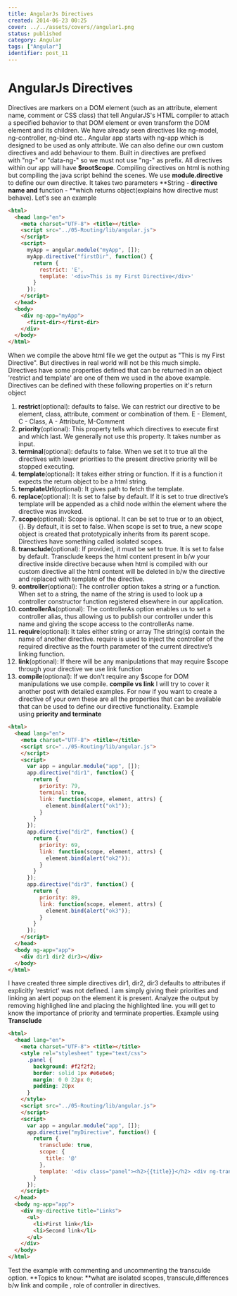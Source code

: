 ```yaml
---
title: AngularJs Directives
created: 2014-06-23 00:25
cover: ../../assets/covers//angular1.png
status: published
category: Angular
tags: ["Angular"]
identifier: post_11
---
```

# AngularJs Directives

Directives are markers on a DOM element (such as an attribute, element name, comment or CSS class) that tell AngularJS's HTML compiler to attach a specified behavior to that DOM element or even transform the DOM element and its children. We have already seen directives like ng-model, ng-controller, ng-bind etc.. Angular app starts with ng-app which is designed to be used as only attribute. We can also define our own custom directives and add behaviour to them. Built in directives are prefixed with "ng-" or "data-ng-" so we must not use "ng-" as prefix. All directives within our app will have **$rootScope**. Compiling directives on html is nothing but compiling the java script behind the scenes. We use **module.directive** to define our own directive. It takes two parameters **String - **directive name and** function - **which returns object(explains how directive must behave). Let's see an example

```html
<html>
  <head lang="en">
    <meta charset="UTF-8"> <title></title>
    <script src="../05-Routing/lib/angular.js">
    </script>
    <script>
      myApp = angular.module("myApp", []);
      myApp.directive("firstDir", function() {
        return {
          restrict: 'E',
          template: '<div>This is my First Directive</div>'
        }
      });
    </script>
  </head>
  <body>
    <div ng-app="myApp">
      <first-dir></first-dir>
    </div>
  </body>
</html>
```

When we compile the above html file we get the output as "This is my First Directive". But directives in real world will not be this much simple. Directives have some properties defined that can be returned in an object 'restrict and template' are one of them we used in the above example. Directives can be defined with these following properties on it's return object 

  1. **restrict**(optional): defaults to false. We can restrict our directive to be element, class, attribute, comment or combination of them. E - Element, C - Class, A - Attribute, M-Comment
  2. **priority**(optional): This property tells which directives to execute first and which last. We generally not use this property. It takes number as input.
  3. **terminal**(optional): defaults to false. When we set it to true all the directives with lower priorities to the present directive priority will be stopped executing.
  4. **template**(optional): It takes either string or function. If it is a function it expects the return object to be a html string.
  5. **templateUrl**(optional): It gives path to fetch the template.
  6. **replace**(optional): It is set to false by default. If it is set to true directive’s template will be appended as a child node within the element where the directive was invoked.
  7. **scope**(optional): Scope is optional. It can be set to true or to an object, {}. By default, it is set to false. When scope is set to true, a new scope object is created that prototypically inherits from its parent scope. Directives have something called isolated scopes.
  8. **transclude**(optional): If provided, it must be set to true. It is set to false by default. Transclude keeps the html content present in b/w your directive inside directive because when html is compiled with our custom directive all the html content will be deleted in b/w the directive and replaced with template of the directive.
  9. **controller**(optional): The controller option takes a string or a function. When set to a string, the name of the string is used to look up a controller constructor function registered elsewhere in our application.
  10. **controllerAs**(optional): The controllerAs option enables us to set a controller alias, thus allowing us to publish our controller under this name and giving the scope access to the controllerAs name.
  11. **require**(optional): It tales either string or array The string(s) contain the name of another directive. require is used to inject the controller of the required directive as the fourth parameter of the current directive’s linking function.
  12. **link**(optional): If there will be any manipulations that may require $scope through your directive we use link function
  13. **compile**(optional): If we don't require any $scope for DOM manipulations we use compile.
**compile vs link** I will try to cover it another post with detailed examples. For now if you want to create a directive of your own these are all the properties that can be available that can be used to define our directive functionality. Example using **priority and terminate**

```html
<html>
  <head lang="en">
    <meta charset="UTF-8"> <title></title>
    <script src="../05-Routing/lib/angular.js">
    </script>
    <script>
      var app = angular.module("app", []);
      app.directive("dir1", function() {
        return {
          priority: 79,
          terminal: true,
          link: function(scope, element, attrs) {
            element.bind(alert("ok1"));
          }
        }
      });
      app.directive("dir2", function() {
        return {
          priority: 69,
          link: function(scope, element, attrs) {
            element.bind(alert("ok2"));
          }
        }
      });
      app.directive("dir3", function() {
        return {
          priority: 89,
          link: function(scope, element, attrs) {
            element.bind(alert("ok3"));
          }
        }
      });
    </script>
  </head>
  <body ng-app="app">
    <div dir1 dir2 dir3></div>
  </body>
</html>
```

I have created three simple directives dir1, dir2, dir3 defaults to attributes if explicitly 'restrict' was not defined. I am simply giving their priorities and linking an alert popup on the element it is present. Analyze the output by removing highlighed line and placing the highlighted line. you will get to know the importance of priority and terminate properties. Example using **Transclude**

```html
<html>
  <head lang="en">
    <meta charset="UTF-8"> <title></title>
    <style rel="stylesheet" type="text/css">
      .panel {
        background: #f2f2f2;
        border: solid 1px #e6e6e6;
        margin: 0 0 22px 0;
        padding: 20px
      }
    </style>
    <script src="../05-Routing/lib/angular.js">
    </script>
    <script>
      var app = angular.module("app", []);
      app.directive("myDirective", function() {
        return {
          transclude: true,
          scope: {
            title: '@'
          },
          template: '<div class="panel"><h2>{{title}}</h2> <div ng-transclude></div></div>'
        }
      });
    </script>
  </head>
  <body ng-app="app">
    <div my-directive title="Links">
      <ul>
        <li>First link</li>
        <li>Second link</li>
      </ul>
    </div>
  </body>
</html>
```

Test the example with commenting and uncommenting the transculde option. **Topics to know: **what are isolated scopes, transcule,differences b/w link and compile , role of controller in directives.
